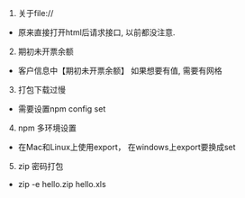 1. 关于file://
  - 原来直接打开html后请求接口, 以前都没注意.
  
2. 期初未开票余额
  - 客户信息中【期初未开票余额】 如果想要有值, 需要有网格  
  
3. 打包下载过慢
  - 需要设置npm config set

4. npm 多环境设置
  - 在Mac和Linux上使用export， 在windows上export要换成set  

5. zip 密码打包
  - zip -e hello.zip hello.xls 
